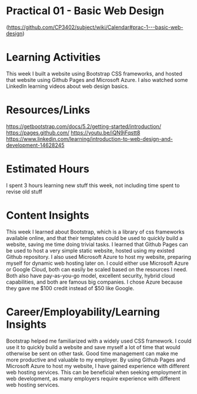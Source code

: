 
# Practical 01 - Basic Web Design
(https://github.com/CP3402/subject/wiki/Calendar#prac-1---basic-web-design)

# Learning Activities
This week I built a website using Bootstrap CSS frameworks, and hosted that website using Github Pages and Microsoft Azure. I also watched some LinkedIn learning videos about web design basics.

# Resources/Links
https://getbootstrap.com/docs/5.2/getting-started/introduction/
https://pages.github.com/
https://youtu.be/iQN9jFqstt8
https://www.linkedin.com/learning/introduction-to-web-design-and-development-14628245

# Estimated Hours
I spent 3 hours learning new stuff this week, not including time spent to revise old stuff

# Content Insights
This week I learned about Bootstrap, which is a library of css frameworks available online, and that their templates could be used to quickly build a website, saving me time doing trivial tasks.
I learned that Github Pages can be used to host a very simple static website, hosted using my existed Github repository. I also used Microsoft Azure to host my website, preparing myself for dynamic web hosting later on. 
I could either use Microsoft Azure or Google Cloud, both can easily be scaled based on the resources I need. Both also have pay-as-you-go model, excellent security, hybrid cloud capabilities, and both are famous big companies. I chose Azure because they gave me $100 credit instead of $50 like Google.

# Career/Employability/Learning Insights
Bootstrap helped me familiarized with a widely used CSS framework. I could use it to quickly build a website and save myself a lot of time that would otherwise be sent on other task. Good time management can make me more productive and valuable to my employer.
By using Github Pages and Microsoft Azure to host my website, I have gained experience with different web hosting services. This can be beneficial when seeking employment in web development, as many employers require experience with different web hosting services.